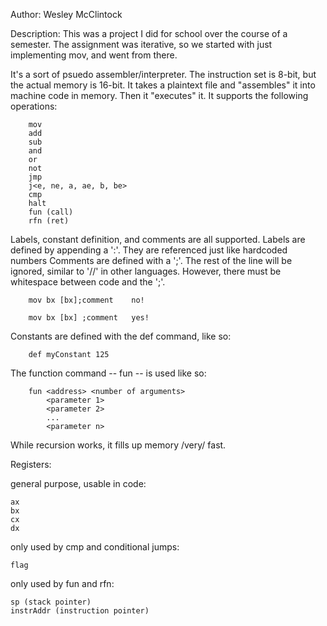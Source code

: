 Author:
  Wesley McClintock

Description:
  This was a project I did for school over the course of a semester. The assignment was iterative, so we started with just   implementing mov, and went from there. 

It's a sort of psuedo assembler/interpreter. The instruction set is 8-bit, but the actual memory is 16-bit. It takes a plaintext file and "assembles" it into machine code in memory. Then it "executes" it. It supports the following operations:

        mov
        add
        sub
        and
        or
        not
        jmp
        j<e, ne, a, ae, b, be>
        cmp
        halt
        fun (call)
        rfn (ret)
        
Labels, constant definition, and comments are all supported. 
  Labels are defined by appending a ':'. They are referenced just like hardcoded numbers
  Comments are defined with a ';'. The rest of the line will be ignored, similar to '//' in other languages. However, there must be whitespace between code and the ';'.

        mov bx [bx];comment    no!

        mov bx [bx] ;comment   yes!
  Constants are defined with the def command, like so: 

        def myConstant 125



The function command -- fun -- is used like so:
        
        fun <address> <number of arguments>
            <parameter 1>
            <parameter 2>
            ...
            <parameter n>
            
  While recursion works, it fills up memory /very/ fast.
        


Registers:

  general purpose, usable in code:
  
    ax
    bx
    cx
    dx
    
  only used by cmp and conditional jumps:
  
    flag
    
  only used by fun and rfn:
  
    sp (stack pointer)
    instrAddr (instruction pointer)
  
    

